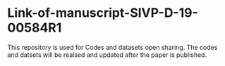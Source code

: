 # Link-of-manuscript-SIVP-D-19-00584R1
This repository is used for Codes and datasets open sharing.
The codes and datsets will be realsed and updated after the paper is published.
